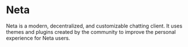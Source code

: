 Neta
====
Neta is a modern, decentralized, and customizable chatting client. It uses themes and plugins created by the community to improve the personal experience for Neta users.
